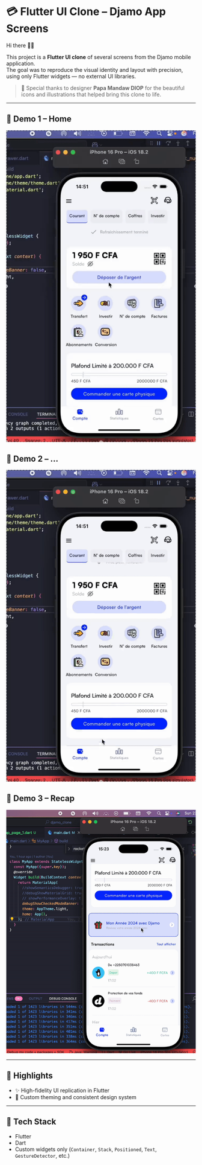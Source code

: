 # 💳 Flutter UI Clone – Djamo App Screens

Hi there 👋🏾

This project is a **Flutter UI clone** of several screens from the Djamo mobile application.  
The goal was to reproduce the visual identity and layout with precision, using only Flutter widgets — no external UI libraries.

> 🙏 Special thanks to designer **Papa Mandaw DIOP** for the beautiful icons and illustrations that helped bring this clone to life.

---

## 🎥 Demo 1 – Home

![Demo 1](assets/pngs/demo1.gif)

## 🎥 Demo 2 – ...

![Demo 2](assets/pngs/demo2.gif)

## 🎥 Demo 3 – Recap

![Demo 3](assets/pngs/demo3.gif)

---

## 🚀 Highlights

- ✨ High-fidelity UI replication in Flutter  
- 🎨 Custom theming and consistent design system  

---

## 🧱 Tech Stack

- Flutter 
- Dart
- Custom widgets only (`Container`, `Stack`, `Positioned`, `Text`, `GestureDetector`, etc.)


